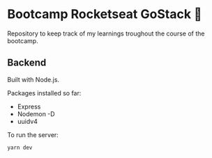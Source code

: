 # Bootcamp Rocketseat GoStack 🚀
Repository to keep track of my learnings troughout the course of the bootcamp.

## Backend

Built with Node.js.

Packages installed so far:
- Express
- Nodemon -D
- uuidv4

To run the server:
```
yarn dev
```

